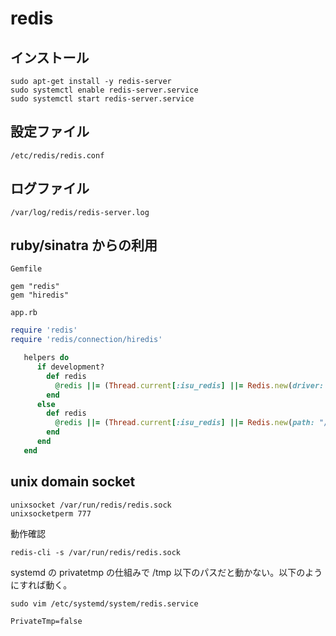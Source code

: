 # redis

## インストール

```
sudo apt-get install -y redis-server
sudo systemctl enable redis-server.service
sudo systemctl start redis-server.service
```

## 設定ファイル

`/etc/redis/redis.conf`

## ログファイル

`/var/log/redis/redis-server.log`

## ruby/sinatra からの利用

`Gemfile`

```
gem "redis"
gem "hiredis"
```

`app.rb`

```ruby
require 'redis'
require 'redis/connection/hiredis'

   helpers do
      if development?
        def redis
          @redis ||= (Thread.current[:isu_redis] ||= Redis.new(driver: :hiredis))
        end
      else
        def redis
          @redis ||= (Thread.current[:isu_redis] ||= Redis.new(path: "/var/run/redis/redis.sock", driver: :hiredis))
        end
      end
   end
```

## unix domain socket

```
unixsocket /var/run/redis/redis.sock
unixsocketperm 777
```

動作確認
```
redis-cli -s /var/run/redis/redis.sock
```

systemd の privatetmp の仕組みで /tmp 以下のパスだと動かない。以下のようにすれば動く。

`sudo vim /etc/systemd/system/redis.service`

```
PrivateTmp=false
```
